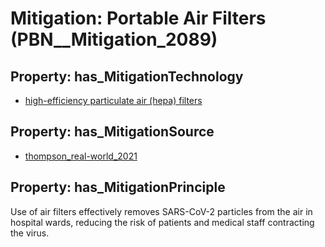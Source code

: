 # Mitigation: __Portable Air Filters__ (PBN__Mitigation_2089)

## Property: has_MitigationTechnology

* [high-efficiency particulate air (hepa) filters](../Technology/PBN__Technology_1692)

## Property: has_MitigationSource

* [thompson_real-world_2021](../Article/PBN__Article_155)

## Property: has_MitigationPrinciple

Use of air filters effectively removes SARS-CoV-2 particles from the air in hospital wards, reducing the risk of patients and medical staff contracting the virus.

